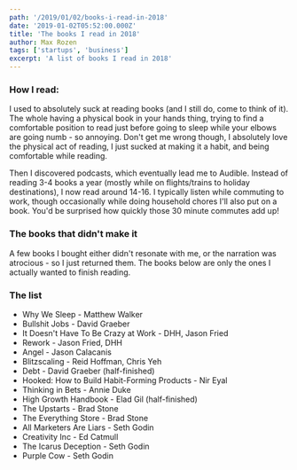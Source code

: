 ```yaml
---
path: '/2019/01/02/books-i-read-in-2018'
date: '2019-01-02T05:52:00.000Z'
title: 'The books I read in 2018'
author: Max Rozen
tags: ['startups', 'business']
excerpt: 'A list of books I read in 2018'
---
```


### How I read:

I used to absolutely suck at reading books (and I still do, come to think of it). The whole having a physical book in your hands thing, trying to find a comfortable position to read just before going to sleep while your elbows are going numb - so annoying. Don't get me wrong though, I absolutely love the physical act of reading, I just sucked at making it a habit, and being comfortable while reading.

Then I discovered podcasts, which eventually lead me to Audible. Instead of reading 3-4 books a year (mostly while on flights/trains to holiday destinations), I now read around 14-16. I typically listen while commuting to work, though occasionally while doing household chores I'll also put on a book. You'd be surprised how quickly those 30 minute commutes add up!

### The books that didn't make it

A few books I bought either didn't resonate with me, or the narration was atrocious - so I just returned them. The books below are only the ones I actually wanted to finish reading.

### The list

- Why We Sleep - Matthew Walker
- Bullshit Jobs - David Graeber
- It Doesn't Have To Be Crazy at Work - DHH, Jason Fried
- Rework - Jason Fried, DHH
- Angel - Jason Calacanis
- Blitzscaling - Reid Hoffman, Chris Yeh
- Debt - David Graeber (half-finished)
- Hooked: How to Build Habit-Forming Products - Nir Eyal
- Thinking in Bets - Annie Duke
- High Growth Handbook - Elad Gil (half-finished)
- The Upstarts - Brad Stone
- The Everything Store - Brad Stone
- All Marketers Are Liars - Seth Godin
- Creativity Inc - Ed Catmull
- The Icarus Deception - Seth Godin
- Purple Cow - Seth Godin
